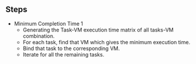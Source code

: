 ## Steps

* Minimum Completion Time 1
  *   Generating the Task-VM execution time matrix of all tasks-VM combination.
  *   For each task, find that VM which gives the minimum execution time.
  *   Bind that task to the corresponding VM.
  *   Iterate for all the remaining tasks.
